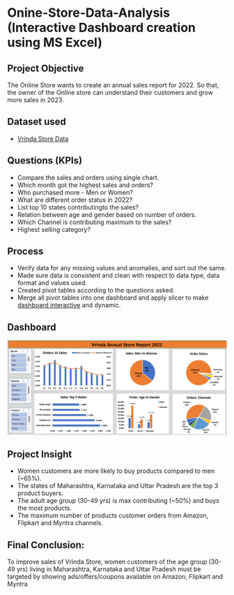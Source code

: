 # Onine-Store-Data-Analysis (Interactive Dashboard creation using MS Excel)

## **Project Objective**

The Online Store wants to create an annual sales report for 2022. So that, the owner of the Online store can understand their customers and grow more sales in 2023.

## **Dataset used**
- <a href="https://github.com/Krishnkumar542/Vrinda-Store-Data-Analysis/blob/main/Vrinda%20Store%20Data.xlsx">Vrinda Store Data</a>

## **Questions (KPIs)**

- Compare the sales and orders using single chart.
- Which month got the highest sales and orders?
- Who purchased more - Men or Women?
- What are different order status in 2022?
- List top 10 states contributingto the sales?
- Relation between age and gender based on number of orders.
- Which Channel is contributing maximum to the sales?
- Highest selling category?



## **Process**

- Verify data for any missing values and anomalies, and sort out the same.
- Made sure data is consistent and clean with respect to data type, data format and values used.
- Created pivot tables according to the questions asked.
- Merge all pivot tables into one dashboard and apply slicer to make <a href="https://github.com/Krishnkumar542/Vrinda-Store-Data-Analysis/blob/main/Vrinda%20Store%20Dashboard.png">dashboard interactive</a> and dynamic.



## **Dashboard**

![Alt text of the image](https://github.com/Krishnkumar542/Vrinda-Store-Data-Analysis/blob/main/Vrinda%20Store%20Dashboard.png)



## **Project Insight**

- Women customers are more likely to buy products compared to men (~65%).
- The states of Maharashtra, Karnataka and Uttar Pradesh are the top 3 product buyers.
- The adult age group (30-49 yrs) is max contributing (~50%) and buys the most products.
- The maximum number of products customer orders from Amazon, Flipkart and Myntra channels.



## **Final Conclusion:**

To improve sales of Vrinda Store, women customers of the age group (30-49 yrs) living in Maharashtra, Karnataka and Uttar Pradesh must be targeted by showing ads/offers/coupons available on Amazon, Flipkart and Myntra
